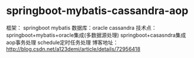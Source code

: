 # springboot-mybatis-cassandra-aop
框架： springboot mybatis 
数据库：oracle cassandra
技术点：
springboot+mybatis+oracle集成(多数据源处理)
springboot+casasndra集成
aop事务处理
schedule定时任务处理
博客地址：http://blog.csdn.net/a123demi/article/details/72956418
